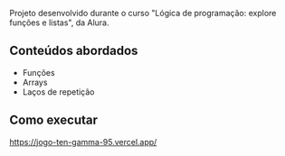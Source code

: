 Projeto desenvolvido durante o curso "Lógica de programação: explore funções e listas", da Alura.

## Conteúdos abordados
- Funções
- Arrays
- Laços de repetição

## Como executar
https://jogo-ten-gamma-95.vercel.app/
